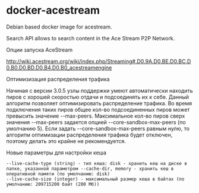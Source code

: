 docker-acestream
=========================

Debian based docker image for acestream.

Search API allows to search content in the Ace Stream P2P Network.

Oпции запуска AceStream

http://wiki.acestream.org/wiki/index.php/Streaming#.D0.9A.D0.BE.D0.BC.D0.B0.D0.BD.D0.B4.D0.B0_acestreamengine

Оптимизизация распределения трафика

Начиная с версии 3.0.5 узлы поддержки умеют автоматически находить пиров с хорошей скоростью отдачи и подсоединять их к себе. Данный алгоритм позволяет оптимизировать распределение трафика. Во время подключения таких пиров общее кол-во подсоединенных пиров может превысить значение --max-peers. Максимальное кол-во пиров сверх значения --max-peers задается опцией --core-sandbox-max-peers (по умолчанию 5). Если задать --core-sandbox-max-peers равным нулю, то алгоритм оптимизации распределения трафика будет отключен, поэтому делать это крайне не рекомендуется. 

Новые параметры для настройки кеша

    --live-cache-type (string) - тип кеша: disk - хранить кеш на диске в папке, указанной параметром --cache-dir, memory - хранить кеш в оперативной памяти (по умолчанию: disk)
    --live-cache-size (integer) - максимальный размер кеша в байтах (по умолчанию: 209715200 байт (200 Мб)) 


